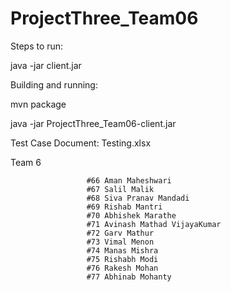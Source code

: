 
# ProjectThree_Team06

Steps to run:

java -jar client.jar

Building and running:

mvn package

java -jar ProjectThree_Team06-client.jar

Test Case Document: Testing.xlsx

Team 6


                     #66 Aman Maheshwari                                                               
                     #67 Salil Malik
                     #68 Siva Pranav Mandadi
                     #69 Rishab Mantri
                     #70 Abhishek Marathe
                     #71 Avinash Mathad VijayaKumar
                     #72 Garv Mathur
                     #73 Vimal Menon
                     #74 Manas Mishra
                     #75 Rishabh Modi
                     #76 Rakesh Mohan
                     #77 Abhinab Mohanty
